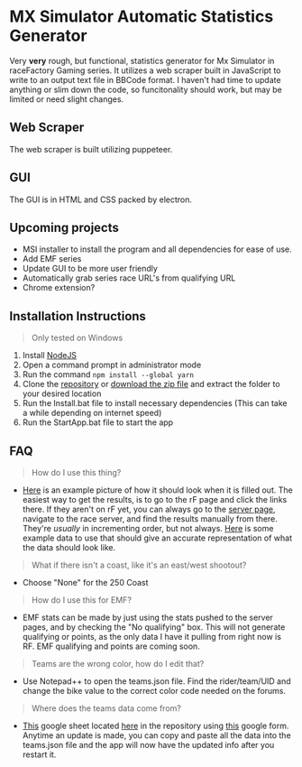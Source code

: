 # MX Simulator Automatic Statistics Generator

Very **very** rough, but functional, statistics generator for Mx Simulator in raceFactory Gaming series. It utilizes a web scraper built in JavaScript to write to an output text file in BBCode format. I haven't had time to update anything or slim down the code, so funcitonality should work, but may be limited or need slight changes.

## Web Scraper
The web scraper is built utilizing puppeteer.

## GUI
The GUI is in HTML and CSS packed by electron.

## Upcoming projects
- MSI installer to install the program and all dependencies for ease of use.
- Add EMF series
- Update GUI to be more user friendly
- Automatically grab series race URL's from qualifying URL
- Chrome extension?


## Installation Instructions
> Only tested on Windows

1. Install [NodeJS](https://nodejs.org/en/download/)
2. Open a command prompt in administrator mode
3. Run the command `npm install --global yarn`
4. Clone the [repository](https://github.com/iMoto251/stats-gui.git) or [download the zip file](https://github.com/iMoto251/stats-gui/archive/refs/heads/main.zip) and extract the folder to your desired location
5. Run the Install.bat file to install necessary dependencies (This can take a while depending on internet speed)
6. Run the StartApp.bat file to start the app

## FAQ
> How do I use this thing?

- [Here](https://i.gyazo.com/499bb0e46dbb63a50bdfb4488c4014da.png) is an example picture of how it should look when it is filled out. The easiest way to get the results, is to go to the rF page and click the links there. If they aren't on rF yet, you can always go to the [server page](https://mxsimulator.com/servers/), navigate to the race server, and find the results manually from there. They're *usually* in incrementing order, but not always. [Here](https://raw.githubusercontent.com/iMoto251/stats-gui/main/example.txt) is some example data to use that should give an accurate representation of what the data should look like.

> What if there isn't a coast, like it's an east/west shootout?

- Choose "None" for the 250 Coast

> How do I use this for EMF?

- EMF stats can be made by just using the stats pushed to the server pages, and by checking the "No qualifying" box. This will not generate qualifying or points, as the only data I have it pulling from right now is RF. EMF qualifying and points are coming soon.

> Teams are the wrong color, how do I edit that?

- Use Notepad++ to open the teams.json file. Find the rider/team/UID and change the bike value to the correct color code needed on the forums.

> Where does the teams data come from?

- [This](https://docs.google.com/spreadsheets/d/1aPu8IwZD60baEHk8dSsKf3Ib7vSnH_SEZ4GGTCjDPFA/edit#gid=138797587) google sheet located [here](https://raw.githubusercontent.com/iMoto251/stats-gui/main/teams.json) in the repository using [this](https://forms.gle/DHX4kjSjMvyu7eEr9) google form. Anytime an update is made, you can copy and paste all the data into the teams.json file and the app will now have the updated info after you restart it.
